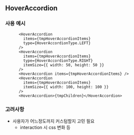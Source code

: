 ## HoverAccordion

### 사용 예시

```tsx
      <HoverAccordion
        items={tmpHoverAccordionItems}
        type={HoverAccordionType.LEFT}
      />
      <HoverAccordion
        items={tmpHoverAccordionItems}
        type={HoverAccordionType.RIGHT}
        itemSize={{ width: 50, height: 50 }}
      />
      <HoverAccordion items={tmpHoverAccordionItems} />
      <HoverAccordion
        items={tmpHoverAccordionItems}
        itemSize={{ width: 100, height: 100 }}
      />
      <HoverAccordion>{tmpChildren}</HoverAccordion>
```

### 고려사항

- 사용자가 어느정도까지 커스텀할지 고민 필요
  - interaction 시 css 변화 등
